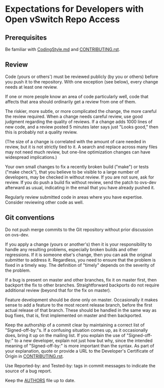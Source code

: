 Expectations for Developers with Open vSwitch Repo Access
=========================================================

Prerequisites
-------------

Be familiar with [CodingStyle.md](../CodingStyle.md) and
[CONTRIBUTING.rst](../CONTRIBUTING.rst).

Review
------

Code (yours or others') must be reviewed publicly (by you or others)
before you push it to the repository. With one exception (see below),
every change needs at least one review.

If one or more people know an area of code particularly well, code
that affects that area should ordinarily get a review from one of
them.

The riskier, more subtle, or more complicated the change, the more
careful the review required. When a change needs careful review, use
good judgment regarding the quality of reviews. If a change adds 1000
lines of new code, and a review posted 5 minutes later says just
"Looks good," then this is probably not a quality review.

(The size of a change is correlated with the amount of care needed in
review, but it is not strictly tied to it. A search and replace
across many files may not need much review, but one-line optimization
changes can have widespread implications.)

Your own small changes to fix a recently broken build ("make") or
tests ("make check"), that you believe to be visible to a large number
of developers, may be checked in without review. If you are not sure,
ask for review. If you do push a build fix without review, send the
patch to ovs-dev afterward as usual, indicating in the email that you
have already pushed it.

Regularly review submitted code in areas where you have expertise.
Consider reviewing other code as well.

Git conventions
---------------

Do not push merge commits to the Git repository without prior
discussion on ovs-dev.

If you apply a change (yours or another's) then it is your
responsibility to handle any resulting problems, especially broken
builds and other regressions. If it is someone else's change, then
you can ask the original submitter to address it. Regardless, you
need to ensure that the problem is fixed in a timely way. The
definition of "timely" depends on the severity of the problem.

If a bug is present on master and other branches, fix it on master
first, then backport the fix to other branches. Straightforward
backports do not require additional review (beyond that for the fix on
master).

Feature development should be done only on master. Occasionally it
makes sense to add a feature to the most recent release branch, before
the first actual release of that branch. These should be handled in
the same way as bug fixes, that is, first implemented on master and
then backported.

Keep the authorship of a commit clear by maintaining a correct list of
"Signed-off-by:"s. If a confusing situation comes up, as it
occasionally does, bring it up on the mailing list. If you explain
the use of "Signed-off-by:" to a new developer, explain not just how but
why, since the intended meaning of "Signed-off-by:" is more important
than the syntax. As part of your explanation, quote or provide a URL
to the Developer's Certificate of Origin in
[CONTRIBUTING.rst](../CONTRIBUTING.rst).

Use Reported-by: and Tested-by: tags in commit messages to indicate
the source of a bug report.

Keep the [AUTHORS](../AUTHORS) file up to date.
